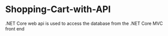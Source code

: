 # Shopping-Cart-with-API
.NET Core web api is used to access the database from the .NET Core MVC front end
